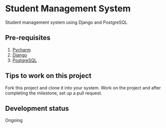 # Student Management System

Student management system using Django and PostgreSQL

## Pre-requisites

1. [Pycharm](https://www.jetbrains.com/pycharm/)
2. [Django](https://www.djangoproject.com/)
3. [PostgreSQL](https://www.postgresql.org/)

## Tips to work on this project

Fork this project and clone it into your system.
Work on the project and after completing the milestone,
set up a pull request.

## Development status

Ongoing
